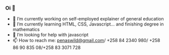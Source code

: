 ### Oi 👋


- 🔭 I’m currently working on self-employed explainer of general education
- 🌱 I’m currently learning HTML, CSS, Javascript... and finishing degree in mathematics
- 🤔 I’m looking for help with javascript
- 📫 How to reach me: penaswild@gmail.com/ +258 84 2340 980/ +258 86 90 835 08/+258 83 3071 728


